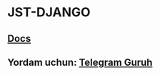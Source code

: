 # JST-DJANGO
## [Docs](https://docs.jscorp.uz)
## Yordam uchun: [Telegram Guruh](https://t.me/Jscorptech_support/6/)
